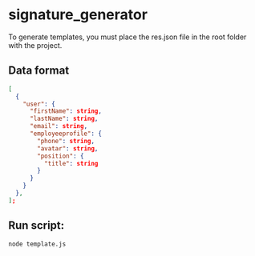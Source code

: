 # signature_generator

To generate templates, you must place the res.json file in the root folder with the project.

## Data format

```json
[
  {
    "user": {
      "firstName": string,
      "lastName": string,
      "email": string,
      "employeeprofile": {
        "phone": string,
        "avatar": string,
        "position": {
          "title": string
        }
      }
    }
  },
];
```

## Run script:

`node template.js`
